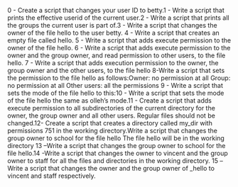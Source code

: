0 - Create a script that changes your user ID to betty.1 - Write a script that prints the effective userid of the current user.2 - Write a script that prints all the groups the current user is part of.3 - Write a script that changes the owner of the file hello to the user betty. 4 - Write a script that creates an empty file called hello. 5 - Write a script that adds execute permission to the owner of the file hello. 6 - Write a script that adds execute permission to the owner and the group owner, and read permission to other users, to the file hello. 7 - Write a script that adds execution permission to the owner, the group owner and the other users, to the file hello 8-Write a script that sets the permission to the file hello as follows:Owner: no permission at all  Group: no permission at all Other users: all the permissions 9 - Write a script that sets the mode of the file hello to this:10 - Write a script that sets the mode of the file hello the same as olleh’s mode.11 - Create a script that adds execute permission to all subdirectories of the current directory for the owner, the group owner and all other users. Regular files should not be changed.12- Create a script that creates a directory called my_dir with permissions 751 in the working directory.Write a script that changes the group owner to school for the file hello
The file hello will be in the working directory 13 –Write a script that changes the group owner to school for the file hello.14 -Write a script that changes the owner to vincent and the group owner to staff for all the files and directories in the working directory.
15 –Write a script that changes the owner and the group owner of _hello to vincent and staff respectively.

